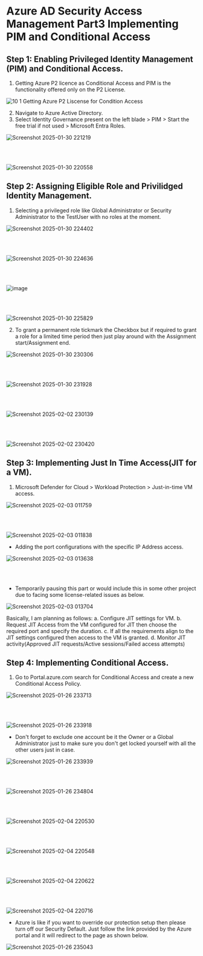 # Azure AD Security Access Management Part3 Implementing PIM and Conditional Access
## Step 1: Enabling Privileged Identity Management (PIM) and Conditional Access.
1. Getting Azure P2 licence as Conditional Access and PIM is the functionality offered only on the P2 License.

![10 1 Getting Azure P2 Liscense for Condition Access](https://github.com/user-attachments/assets/b0744900-c806-4a05-bb3c-0b8df35297f6)


2. Navigate to Azure Active Directory.
3. Select Identity Governance present on the left blade > PIM > Start the free trial if not used > Microsoft Entra Roles.

![Screenshot 2025-01-30 221219](https://github.com/user-attachments/assets/4694830e-d81b-41e5-bfd8-d2d1a43474b7)

<br><br>

![Screenshot 2025-01-30 220558](https://github.com/user-attachments/assets/2b34acf9-03d4-4991-a1ab-7b93172d4706)




## Step 2: Assigning Eligible Role and Privilidged Identity Management.

1. Selecting a privileged role like Global Administrator or Security Administrator to the TestUser with no roles at the moment.
 
![Screenshot 2025-01-30 224402](https://github.com/user-attachments/assets/f9a35a24-e21b-47d4-ba33-9b3c6e111a8b)

<br><br>

![Screenshot 2025-01-30 224636](https://github.com/user-attachments/assets/3531637e-b560-4d95-af59-a5a62244b28f)

<br><br>

![image](https://github.com/user-attachments/assets/b5a80ed6-852e-4a17-a146-41a6572d6179)

<br><br>

![Screenshot 2025-01-30 225829](https://github.com/user-attachments/assets/8adbdfd7-aeba-4bce-b5b7-0943fd9b8233)

2. To grant a permanent role tickmark the Checkbox but if required to grant a role for a limited time period then just play around with the Assignment start/Assignment end.

![Screenshot 2025-01-30 230306](https://github.com/user-attachments/assets/15b56c38-ac4e-4a2e-9dde-78787bd82e55)

<br><br>

![Screenshot 2025-01-30 231928](https://github.com/user-attachments/assets/fcff7b23-a2a5-4a69-a940-032ee4d8e2fa)

<br><br>

![Screenshot 2025-02-02 230139](https://github.com/user-attachments/assets/12c82c9d-b2f5-4749-81e8-4c4eb9b7935e)

<br><br>

![Screenshot 2025-02-02 230420](https://github.com/user-attachments/assets/2c90da5f-30ca-466d-8db4-106120a8efdd)

## Step 3: Implementing Just In Time Access(JIT for a VM).

1. Microsoft Defender for Cloud > Workload Protection > Just-in-time VM access.

![Screenshot 2025-02-03 011759](https://github.com/user-attachments/assets/62bf7a97-0bfe-4805-86fa-6f43b46dbfd6)

 <br><br>

 ![Screenshot 2025-02-03 011838](https://github.com/user-attachments/assets/5d6b9bc6-4362-462e-b122-58c5f5d92e76)

 - Adding the port configurations with the specific IP Address access.

![Screenshot 2025-02-03 013638](https://github.com/user-attachments/assets/4f60381c-f2e0-4b3f-bb47-179099d8bd2c)

<br><br>

- Temporarily pausing this part or would include this in some other project due to facing some license-related issues as below.

![Screenshot 2025-02-03 013704](https://github.com/user-attachments/assets/0b6e2aea-11c7-4147-8627-ac9f2390c983)

Basically, I am planning as follows:
a. Configure JIT settings for VM.
b. Request JIT Access from the VM configured for JIT then choose the required port and specify the duration.
c. If all the requirements align to the JIT settings configured then access to the VM is granted.
d. Monitor JIT activity(Approved JIT requests/Active sessions/Failed access attempts)



## Step 4: Implementing Conditional Access.

1. Go to Portal.azure.com search for Conditional Access and create a new Conditional Access Policy.

![Screenshot 2025-01-26 233713](https://github.com/user-attachments/assets/cb8feff8-5d43-4948-ae03-7f1bc9fc4689)

<br><br>

![Screenshot 2025-01-26 233918](https://github.com/user-attachments/assets/84589156-0fff-43ae-9828-b959c500b83c)

- Don't forget to exclude one account be it the Owner or a Global Administrator just to make sure you don't get locked yourself with all the other users just in case.

![Screenshot 2025-01-26 233939](https://github.com/user-attachments/assets/dc96c5da-7c53-4014-99fa-47a9755f09dc)

<br><br>

![Screenshot 2025-01-26 234804](https://github.com/user-attachments/assets/7de99f7c-75b6-499b-9f19-3154aaa44310)

<br><br>

![Screenshot 2025-02-04 220530](https://github.com/user-attachments/assets/97e751fb-ed9b-43c9-aa52-674520493b40)

<br><br>

![Screenshot 2025-02-04 220548](https://github.com/user-attachments/assets/394f784f-a737-4cb7-855a-cd0fa94fb376)

<br><br>

![Screenshot 2025-02-04 220622](https://github.com/user-attachments/assets/807ded41-afcb-4ccc-8fa0-3e5d6d49a5e9)

<br><br>

![Screenshot 2025-02-04 220716](https://github.com/user-attachments/assets/7ee63145-4980-4983-9414-80a3f101e442)


- Azure is like if you want to override our protection setup then please turn off our Security Default. Just follow the link provided by the Azure portal and it will redirect to 
 the page as shown below.

![Screenshot 2025-01-26 235043](https://github.com/user-attachments/assets/0bff79a3-0e38-43ee-985f-af624cb68770)




